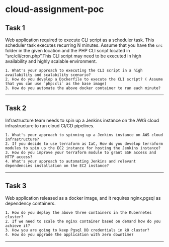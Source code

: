 # cloud-assignment-poc

## Task 1

Web application required to execute CLI script as a scheduler task. This scheduler task executes recurring N minutes. Assume that you have the `src` folder in the given location and the PHP CLI script located in “src/cli/cron.php”.This CLI script may need to be executed in high availability and highly scalable environment.

    1. What's your approach to executing the CLI script in a high availability and scalability scenario?
    2. How do you develop a Dockerfile to execute the CLI script? ( Assume that you can use `php:cli` as the base image)
    3. How do you automate the above docker container to run each minute?
----------------------------------
## Task 2

Infrastructure team needs to spin up a Jenkins instance on the AWS cloud infrastructure to run cloud CI/CD pipelines.

    1. What's your approach to spinning up a Jenkins instance on AWS cloud infrastructure?
    2. If you decide to use terraform as IaC, How do you develop terraform modules to spin up the EC2 instance for hosting the Jenkins instance?
    3. How do you improve your terraform module to grant SSH access and HTTP access?
    4. What's your approach to automating Jenkins and relevant dependencies installation on the EC2 instance?
----------------------------------
## Task 3

Web application released as a docker image, and it requires nginx,pgsql as dependency containers.

    1. How do you deploy the above three containers in the Kubernetes cluster?
    2. If we need to scale the nginx container based on demand how do you achieve it?
    3. How you are going to keep Pgsql DB credentials in k8 cluster?
    4. How do you upgrade the application with zero downtime?
----------------------------------
